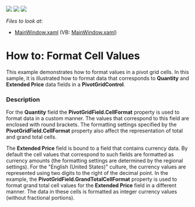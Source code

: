 <!-- default badges list -->
![](https://img.shields.io/endpoint?url=https://codecentral.devexpress.com/api/v1/VersionRange/128578677/22.2.2%2B)
[![](https://img.shields.io/badge/Open_in_DevExpress_Support_Center-FF7200?style=flat-square&logo=DevExpress&logoColor=white)](https://supportcenter.devexpress.com/ticket/details/E2139)
[![](https://img.shields.io/badge/📖_How_to_use_DevExpress_Examples-e9f6fc?style=flat-square)](https://docs.devexpress.com/GeneralInformation/403183)
<!-- default badges end -->
<!-- default file list -->
*Files to look at*:

* [MainWindow.xaml](./CS/HowToCellFormat/MainWindow.xaml) (VB: [MainWindow.xaml](./VB/HowToCellFormat/MainWindow.xaml))
<!-- default file list end -->
# How to: Format Cell Values


<p>This example demonstrates how to format values in a pivot grid cells. In this sample, it is illustrated how to format data that corresponds to <strong>Quantity</strong> and <strong>Extended Price</strong> data fields in a <strong>PivotGridControl</strong>.</p>


<h3>Description</h3>

<p>For the <strong>Quantity</strong> field the <strong>PivotGridField.CellFormat</strong> property is used to format data in a custom manner. The values that correspond to this field are enclosed with round brackets. The formatting settings specified by the <strong>PivotGridField.CellFormat</strong> property also affect the representation of total and grand total cells.</p><p>The <strong>Extended Price</strong> field is bound to a field that contains currency data. By default the cell values that correspond to such fields are formatted as currency amounts (the formatting settings are determined by the regional settings). For the &quot;English (United States)&quot; culture, the currency values are represented using two digits to the right of the decimal point. In the example, the <strong>PivotGridField.GrandTotalCellFormat</strong> property is used to format grand total cell values for the <strong>Extended Price</strong> field in a different manner. The data in these cells is formatted as integer currency values (without fractional portions).</p>

<br/>


